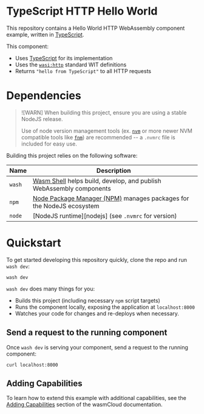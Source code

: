 # TypeScript HTTP Hello World

This repository contains a Hello World HTTP WebAssembly component example, written in [TypeScript][ts].

This component:

- Uses [TypeScript][ts] for its implementation
- Uses the [`wasi:http`][wasi-http] standard WIT definitions
- Returns `"hello from TypeScript"` to all HTTP requests

[ts]: https://www.typescriptlang.org/
[wasi-http]: https://github.com/WebAssembly/wasi-http

# Dependencies

> ![WARN]
> When building this project, ensure you are using a stable NodeJS release.
>
> Use of node version management tools (ex. [`nvm`](https://github.com/nvm-sh/nvm) or more newer NVM
> compatible tools like [`fnm`](https://github.com/Schniz/fnm)) are recommended -- a `.nvmrc` file is
> included for easy use.

Building this project relies on the following software:

| Name   | Description                                                                                                 |
|--------|-------------------------------------------------------------------------------------------------------------|
| `wash` | [Wasm Shell][wash] helps build, develop, and publish WebAssembly components                                 |
| `npm`  | [Node Package Manager (NPM)][npm] manages packages for the NodeJS ecosystem                       |
| `node` | [NodeJS runtime][nodejs] (see `.nvmrc` for version)                                                         |

[wash]: https://github.com/wasmCloud/wash
[node]: https://nodejs.org
[npm]: https://github.com/npm/cli

# Quickstart

To get started developing this repository quickly, clone the repo and run `wash dev`:

```console
wash dev
```

`wash dev` does many things for you:

- Builds this project (including necessary `npm` script targets)
- Runs the component locally, exposing the application at `localhost:8000`
- Watches your code for changes and re-deploys when necessary.

## Send a request to the running component

Once `wash dev` is serving your component, send a request to the running component:

```console
curl localhost:8000
```

## Adding Capabilities

To learn how to extend this example with additional capabilities, see the [Adding Capabilities](https://wasmcloud.com/docs/tour/adding-capabilities?lang=typescript) section of the wasmCloud documentation.
